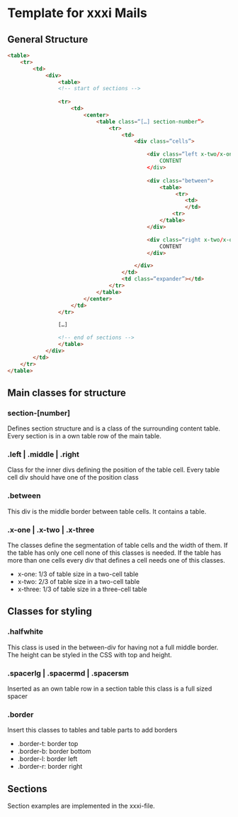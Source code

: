 # Template for xxxi Mails

## General Structure
```html
<table>
	<tr>
		<td>
			<div>
				<table>
				<!-- start of sections -->
				
				<tr>
					<td>
						<center>
							<table class=“[…] section-number”>
								<tr>
									<td>
										<div class=“cells”>

											<div class=“left x-two/x-one/x-three”
												CONTENT
											</div>
											
											<div class="between">
												<table>
													 <tr>
														<td>
														</td>
													<tr>
												</table>
											</div>

											<div class=“right x-two/x-one/x-three”>
												CONTENT
											</div>

										</div>
									</td>
									<td class=“expander”></td>
								</tr>
							</table>
						</center>
					</td>
				</tr>

				[…]

				<!-- end of sections -->
				</table>
			</div>
		</td>
	</tr>
</table>
```


## Main classes for structure

### section-[number]
Defines section structure and is a class of the surrounding content table. Every section is in a own table row of the main table.

### .left | .middle | .right
Class for the inner divs defining the position of the table cell. Every table cell div should have one of the position class

### .between
This div is the middle border between table cells. It contains a table.

### .x-one | .x-two | .x-three
The classes define the segmentation of table cells and the width of them. If the table has only one cell none of this classes is needed. If the table has more than one cells every div that defines a cell needs one of this classes.
* x-one: 1/3 of table size in a two-cell table
* x-two: 2/3 of table size in a two-cell table
* x-three: 1/3 of table size in a three-cell table


## Classes for styling

### .halfwhite
This class is used in the between-div for having not a full middle border. The height can be styled in the CSS with top and height.

### .spacerlg | .spacermd | .spacersm
Inserted as an own table row in a section table this class is a full sized spacer

### .border
Insert this classes to tables and table parts to add borders
* .border-t: border top
* .border-b: border bottom
* .border-l: border left
* .border-r: border right

## Sections
Section examples are implemented in the xxxi-file.
